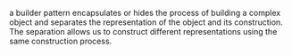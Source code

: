 a builder pattern encapsulates or hides the process of building a complex object and separates the representation of the object and its construction. The separation allows us to construct different representations using the same construction process.
